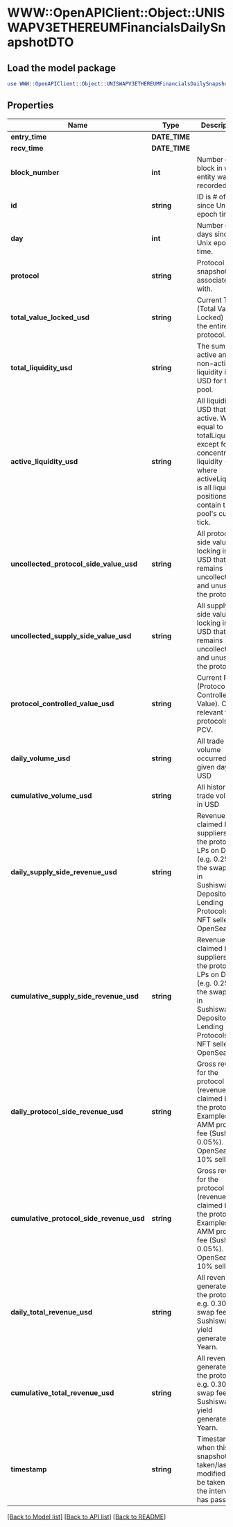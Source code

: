 # WWW::OpenAPIClient::Object::UNISWAPV3ETHEREUMFinancialsDailySnapshotDTO

## Load the model package
```perl
use WWW::OpenAPIClient::Object::UNISWAPV3ETHEREUMFinancialsDailySnapshotDTO;
```

## Properties
Name | Type | Description | Notes
------------ | ------------- | ------------- | -------------
**entry_time** | **DATE_TIME** |  | [optional] 
**recv_time** | **DATE_TIME** |  | [optional] 
**block_number** | **int** | Number of block in which entity was recorded. | [optional] 
**id** | **string** | ID is # of days since Unix epoch time. | [optional] 
**day** | **int** | Number of days since Unix epoch time. | [optional] 
**protocol** | **string** | Protocol this snapshot is associated with. | [optional] 
**total_value_locked_usd** | **string** | Current TVL (Total Value Locked) of the entire protocol. | [optional] 
**total_liquidity_usd** | **string** | The sum of all active and non-active liquidity in USD for this pool. | [optional] 
**active_liquidity_usd** | **string** | All liquidity in USD that is active. Will be equal to totalLiquidity except for in concentrated liquidity - where activeLiquidity is all liquidity positions that contain the pool&#39;s current tick. | [optional] 
**uncollected_protocol_side_value_usd** | **string** | All protocol-side value locking in USD that remains uncollected and unused in the protocol. | [optional] 
**uncollected_supply_side_value_usd** | **string** | All supply-side value locking in USD that remains uncollected and unused in the protocol. | [optional] 
**protocol_controlled_value_usd** | **string** | Current PCV (Protocol Controlled Value). Only relevant for protocols with PCV. | [optional] 
**daily_volume_usd** | **string** | All trade volume occurred in a given day, in USD | [optional] 
**cumulative_volume_usd** | **string** | All historical trade volume in USD | [optional] 
**daily_supply_side_revenue_usd** | **string** | Revenue claimed by suppliers to the protocol. LPs on DEXs (e.g. 0.25% of the swap fee in Sushiswap). Depositors on Lending Protocols. NFT sellers on OpenSea. | [optional] 
**cumulative_supply_side_revenue_usd** | **string** | Revenue claimed by suppliers to the protocol. LPs on DEXs (e.g. 0.25% of the swap fee in Sushiswap). Depositors on Lending Protocols. NFT sellers on OpenSea. | [optional] 
**daily_protocol_side_revenue_usd** | **string** | Gross revenue for the protocol (revenue claimed by the protocol). Examples: AMM protocol fee (Sushi’s 0.05%). OpenSea 10% sell fee. | [optional] 
**cumulative_protocol_side_revenue_usd** | **string** | Gross revenue for the protocol (revenue claimed by the protocol). Examples: AMM protocol fee (Sushi’s 0.05%). OpenSea 10% sell fee. | [optional] 
**daily_total_revenue_usd** | **string** | All revenue generated by the protocol. e.g. 0.30% of swap fee in Sushiswap, all yield generated by Yearn. | [optional] 
**cumulative_total_revenue_usd** | **string** | All revenue generated by the protocol. e.g. 0.30% of swap fee in Sushiswap, all yield generated by Yearn. | [optional] 
**timestamp** | **string** | Timestamp of when this snapshot was taken/last modified (May be taken after the interval has passed). | [optional] 

[[Back to Model list]](../README.md#documentation-for-models) [[Back to API list]](../README.md#documentation-for-api-endpoints) [[Back to README]](../README.md)



